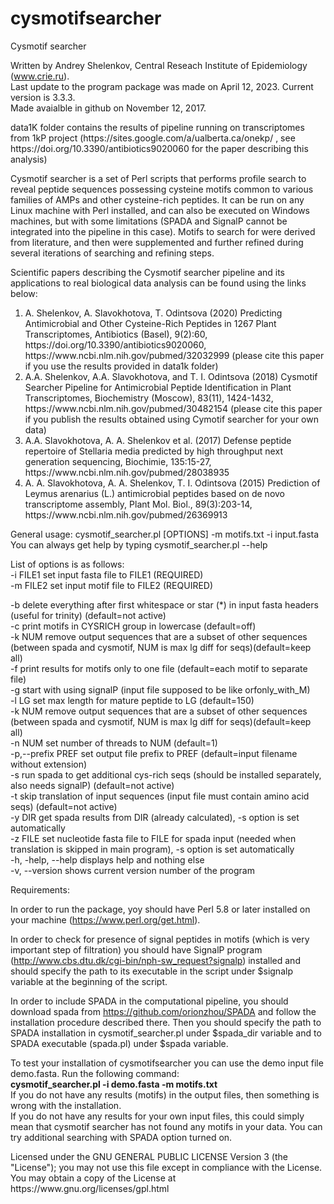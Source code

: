 # cysmotifsearcher
Cysmotif searcher

Written by Andrey Shelenkov, Central Reseach Institute of Epidemiology (www.crie.ru).<br>
Last update to the program package was made on April 12, 2023. Current version is 3.3.3.<br>Made avaialble in github on November 12, 2017.
<p>
 data1K folder contains the results of pipeline running on transcriptomes from 1kP project (https://sites.google.com/a/ualberta.ca/onekp/ , see https://doi.org/10.3390/antibiotics9020060 for the paper describing this analysis)
<p>
Cysmotif searcher is a set of Perl scripts that performs profile search to reveal peptide sequences possessing cysteine motifs common to various families of AMPs and other cysteine-rich peptides. It can be run on any Linux machine with Perl installed, and can also be executed on Windows machines, but with some limitations (SPADA and SignalP cannot be integrated into the pipeline in this case). Motifs to search for were derived from literature, and then were supplemented and further refined during several iterations of searching and refining steps.
<p>
Scientific papers describing the Cysmotif searcher pipeline and its applications to real biological data analysis can be found using the links below:<br>
 <ol><li>A. Shelenkov, A. Slavokhotova, T. Odintsova (2020) Predicting Antimicrobial and Other Cysteine-Rich Peptides in 1267 Plant Transcriptomes, Antibiotics (Basel), 9(2):60, https://doi.org/10.3390/antibiotics9020060, https://www.ncbi.nlm.nih.gov/pubmed/32032999 (please cite this paper if you use the results provided in data1k folder)</li>
 <li>A.A. Shelenkov, A.A. Slavokhotova, and T. I. Odintsova (2018) Cysmotif Searcher Pipeline for Antimicrobial Peptide Identification in Plant Transcriptomes, Biochemistry (Moscow), 83(11), 1424-1432, https://www.ncbi.nlm.nih.gov/pubmed/30482154 (please cite this paper if you publish the results obtained using Cymotif searcher for your own data)</li>
 <li>A.A. Slavokhotova, A. A. Shelenkov et al. (2017) Defense peptide repertoire of Stellaria media predicted by high throughput next generation sequencing, Biochimie, 135:15-27, https://www.ncbi.nlm.nih.gov/pubmed/28038935 </li>
 <li>A. A. Slavokhotova, A. A. Shelenkov, T. I. Odintsova (2015) Prediction of Leymus arenarius (L.) antimicrobial peptides based on de novo transcriptome assembly, Plant Mol. Biol., 89(3):203-14, https://www.ncbi.nlm.nih.gov/pubmed/26369913</li></ol><p><p>

General usage: cysmotif_searcher.pl [OPTIONS] -m motifs.txt -i input.fasta<br>
You can always get help by typing cysmotif_searcher.pl --help<p>

List of options is as follows:<br>
-i FILE1                set input fasta file to FILE1 (REQUIRED)<br>
-m FILE2                set input motif file to FILE2 (REQUIRED)<p>

-b                      delete everything after first whitespace or star (*) in input fasta headers (useful for trinity)    (default=not active)<br>
-c                      print motifs in CYSRICH group in lowercase (default=off)<br>
-k NUM                  remove output sequences that are a subset of other sequences (between spada and cysmotif, NUM is max lg diff for seqs)(default=keep all)<br>
-f                      print results for motifs only to one file (default=each motif to separate file)<br>
-g                      start with using signalP (input file supposed to be like orfonly_with_M)<br>
-l LG                   set max length for mature peptide to LG (default=150)<br>
-k NUM                  remove output sequences that are a subset of other sequences (between spada and cysmotif, NUM is max lg diff for seqs)(default=keep all)<br>
-n NUM                  set number of threads to NUM (default=1)<br>
-p,--prefix PREF        set output file prefix to PREF (default=input filename without extension)<br>
-s                      run spada to get additional cys-rich seqs (should be installed separately, also needs signalP) (default=not active)<br>
-t                      skip translation of input sequences (input file must contain amino acid seqs) (default=not active)<br>
-y DIR                  get spada results from DIR (already calculated), -s option is set automatically<br>
-z FILE                 set nucleotide fasta file to FILE for spada input (needed when translation is skipped in main program), -s option is set automatically<br>
-h, -help, --help        displays help and nothing else<br>
-v, --version            shows current version number of the program<br>
<p>
Requirements:

In order to run the package, yoy should have Perl 5.8 or later installed on your machine (https://www.perl.org/get.html).

In order to check for presence of signal peptides in motifs (which is very important step of filtration) you should have SignalP program (http://www.cbs.dtu.dk/cgi-bin/nph-sw_request?signalp) installed and should specify the path to its executable in the script under $signalp variable at the beginning of the script.

In order to include SPADA in the computational pipeline, you should download spada from https://github.com/orionzhou/SPADA and follow the installation procedure described there. Then you should specify the path to SPADA installation in cysmotif_searcher.pl under $spada_dir variable and to SPADA executable (spada.pl) under $spada variable.
<p>
 To test your installation of cysmotifsearcher you can use the demo input file demo.fasta. Run the following command:
 <br>
 <b>cysmotif_searcher.pl -i demo.fasta -m motifs.txt</b>
 <br>
 If you do not have any results (motifs) in the output files, then something is wrong with the installation.<br> If you do not have any results for your own input files, this could simply mean that cysmotif searcher has not found any motifs in your data. You can try additional searching with SPADA option turned on.
 <p>
 Licensed under the GNU GENERAL PUBLIC LICENSE Version 3 (the "License");
 you may not use this file except in compliance with the License. You may obtain a copy of the License at https://www.gnu.org/licenses/gpl.html
